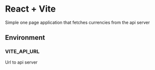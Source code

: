 # React + Vite

Simple one page application that fetches currencies from the api server

## Environment

### VITE_API_URL
Url to api server
